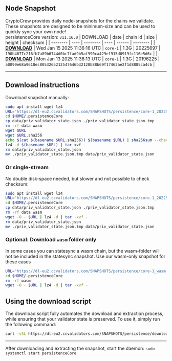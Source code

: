 ## Node Snapshot
CryptoCrew provides daily node-snapshots for the chains we validate. These snapshots are designed to be minimum-size and can be used to quickly sync your own node!  
persistenceCore version: `v11.16.0`
| DOWNLOAD | date | chain id | size | height | checksum |
| -------- | ---- | -------- | ---- | ------ | -------- |
| **[DOWNLOAD](https://dl-eu2.ccvalidators.com/SNAPSHOTS/persistence/core-1_20225697.tar.lz4)** | Wed Jan 15 2025 11:36:16 UTC | `core-1` | 1.3G | 20225697 | `190b4677c216fb7a89b6744d0bc7fad9b5af990ca429e1915d0919fc116e5d6c` |
| **[DOWNLOAD](https://dl-eu2.ccvalidators.com/SNAPSHOTS/persistence/core-1_20196225.tar.lz4)** | Mon Jan 13 2025 11:36:13 UTC | `core-1` | 1.3G | 20196225 | `a0090e68a9618ec8053265212547646b32128b88b69f17462ae2f1d8885ca4cb` |

---

## Download instructions
Download snapshot manually:
```sh
sudo apt install wget lz4
URL="https://dl-eu2.ccvalidators.com/SNAPSHOTS/persistence/core-1_20225697.tar.lz4"
cd $HOME/.persistenceCore
cp data/priv_validator_state.json ./priv_validator_state.json.tmp
rm -rf data wasm
wget $URL
wget $URL.sha256
echo $(cat $(basename $URL.sha256)) $(basename $URL) | sha256sum --check
lz4 -d $(basename $URL) | tar xvf -
rm data/priv_validator_state.json
mv ./priv_validator_state.json.tmp data/priv_validator_state.json
```

### Or single-stream
No double disk-space needed, but slower and not possible to check checksum:
```sh
sudo apt install wget lz4
URL="https://dl-eu2.ccvalidators.com/SNAPSHOTS/persistence/core-1_20225697.tar.lz4"
cd $HOME/.persistenceCore
cp data/priv_validator_state.json ./priv_validator_state.json.tmp
rm -rf data wasm
wget -O - $URL | lz4 -d | tar -xvf -
rm data/priv_validator_state.json
mv ./priv_validator_state.json.tmp data/priv_validator_state.json
```

### Optional: Download `wasm` folder only
In some cases you can statesync a wasm chain, but the wasm-folder will not be included in the statesync snapshot. Use our wasm-only snapshot for these cases
```sh
URL="https://dl-eu2.ccvalidators.com/SNAPSHOTS/persistence/core-1_wasm.tar.lz4"
cd $HOME/.persistenceCore
rm -rf wasm
wget -O - $URL | lz4 -d | tar -xvf -
```



## Using the download script

The download script fully automates the download and extraction process, while ensuring that your validator state is preserved. To use it, simply run the following command:
```sh
curl -sSL https://dl-eu2.ccvalidators.com/SNAPSHOTS/persistence/download_snapshot.sh | bash
```
---

After downloading and extracting the snapshot, start the daemon: `sudo systemctl start persistenceCore`

